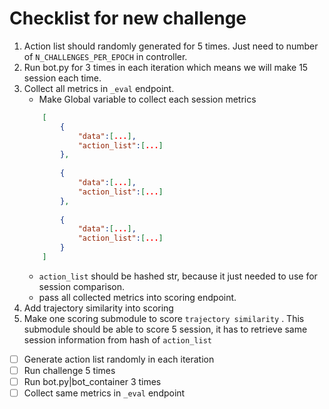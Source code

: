 # Checklist for new challenge

1. Action list should randomly generated for 5 times. Just need to number of `N_CHALLENGES_PER_EPOCH` in controller.
2. Run bot.py for 3 times in each iteration which means we will make 15 session each time.
3. Collect all metrics in `_eval` endpoint.
    - Make Global variable to collect each session metrics
    ```json
        [
            {
                "data":[...],
                "action_list":[...]
            },
            
            {
                "data":[...],
                "action_list":[...]
            },
            
            {
                "data":[...],
                "action_list":[...]
            }
        ]
    ```
    - `action_list` should be hashed str, because it just needed to use for session comparison.
    - pass all collected metrics into scoring endpoint.
4. Add trajectory similarity into scoring
5. Make one scoring submodule to score `trajectory similarity` . This  submodule should be able to score 5 session, it has to retrieve same session information from hash of `action_list`

- [ ] Generate action list randomly in each iteration
- [ ] Run challenge 5 times
- [ ] Run bot.py|bot_container 3 times
- [ ] Collect same metrics in `_eval` endpoint
